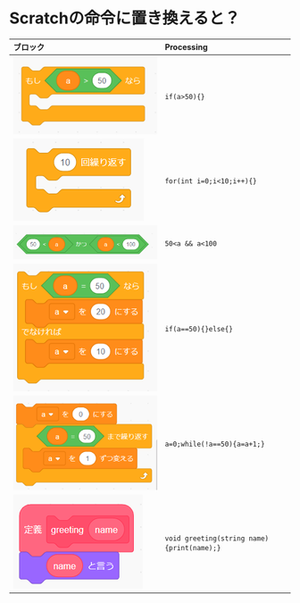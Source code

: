# Scratchの命令に置き換えると？

| ブロック | Processing | 
| :- | :- |
| ![a](img/if.png "a") | `if(a>50){}` |
| ![a](img/for.png "a") | `for(int i=0;i<10;i++){}` |
| ![a](img/and.png "a") | `50<a && a<100` |
| ![a](img/else.png "a") | `if(a==50){}else{}` |
| ![a](img/while.png "a") | `a=0;while(!a==50){a=a+1;}` |
| ![a](img/def.png "a") | `void greeting(string name){print(name);}` |
